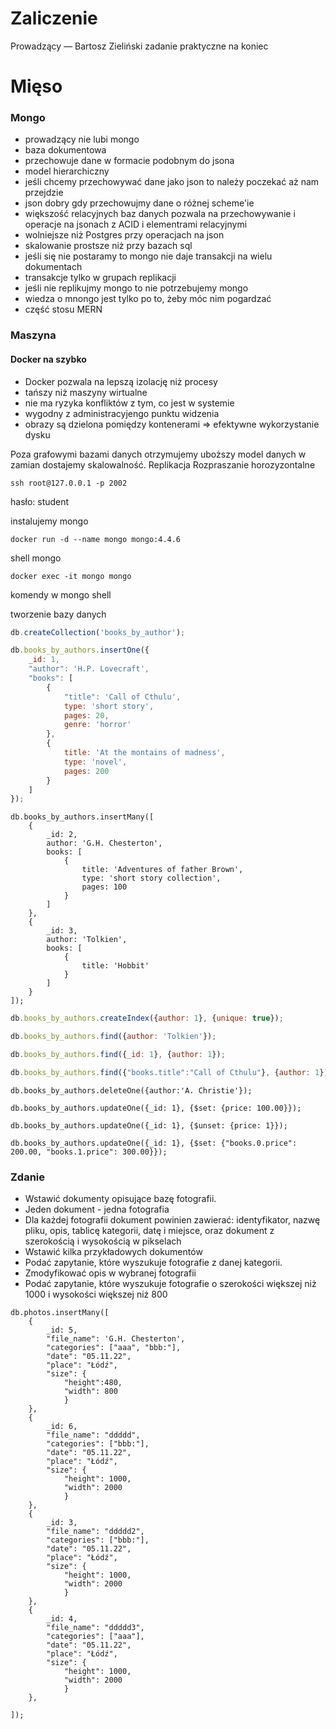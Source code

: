 # Zaliczenie 
Prowadzący — Bartosz Zieliński 
zadanie praktyczne na koniec 

# Mięso
### Mongo 
- prowadzący nie lubi mongo
- baza dokumentowa 
- przechowuje dane w formacie podobnym do jsona 
- model hierarchiczny 
- jeśli chcemy przechowywać dane jako json to należy poczekać aż nam przejdzie 
- json dobry gdy przechowujmy dane o różnej scheme'ie 
- większość relacyjnych baz danych pozwala na przechowywanie i operacje na jsonach z ACID i elementrami relacyjnymi 
- wolniejsze niż Postgres przy operacjach na json
- skalowanie prostsze niż przy bazach sql
- jeśli się nie postaramy to mongo nie daje transakcji na wielu dokumentach  
- transakcje tylko w grupach replikacji 
- jeśli nie replikujmy mongo to nie potrzebujemy mongo 
- wiedza o mnongo jest tylko po to, żeby móc nim pogardzać 
- część stosu MERN 

### Maszyna

#### Docker na szybko
- Docker pozwala na lepszą izolację niż procesy 
- tańszy niż maszyny wirtualne 
- nie ma ryzyka konfliktów z tym, co jest w systemie
- wygodny z administracyjengo punktu widzenia 
- obrazy są dzielona pomiędzy kontenerami => efektywne wykorzystanie dysku 

Poza grafowymi bazami danych otrzymujemy uboższy model danych w zamian dostajemy skalowalność.
Replikacja Rozpraszanie horozyzontalne 



```commandline
ssh root@127.0.0.1 -p 2002
```

hasło: student

instalujemy mongo 
```commandline
docker run -d --name mongo mongo:4.4.6
```

shell mongo
```commandline
docker exec -it mongo mongo
```

komendy w mongo shell 

tworzenie bazy danych
```javascript
db.createCollection('books_by_author');
```

```javascript
db.books_by_authors.insertOne({
    _id: 1, 
    "author": 'H.P. Lovecraft',
    "books": [
        {
            "title": 'Call of Cthulu',
            type: 'short story',
            pages: 20,
            genre: 'horror'
        },
        {
            title: 'At the montains of madness',
            type: 'novel',
            pages: 200
        }
    ]
});
```

```
db.books_by_authors.insertMany([
    {
        _id: 2, 
        author: 'G.H. Chesterton',
        books: [
            {
                title: 'Adventures of father Brown',
                type: 'short story collection',
                pages: 100
            }
        ]
    },
    {
        _id: 3,
        author: 'Tolkien',
        books: [
            {
                title: 'Hobbit'
            }
        ]
    }
]);
```

```javascript
db.books_by_authors.createIndex({author: 1}, {unique: true});
```

```javascript
db.books_by_authors.find({author: 'Tolkien'});
```

```javascript
db.books_by_authors.find({_id: 1}, {author: 1});
```

```javascript
db.books_by_authors.find({"books.title":"Call of Cthulu"}, {author: 1});
```

```
db.books_by_authors.deleteOne({author:'A. Christie'});

db.books_by_authors.updateOne({_id: 1}, {$set: {price: 100.00}});

db.books_by_authors.updateOne({_id: 1}, {$unset: {price: 1}});

db.books_by_authors.updateOne({_id: 1}, {$set: {"books.0.price": 200.00, "books.1.price": 300.00}});
```


### Zdanie
- Wstawić dokumenty opisujące bazę fotografii.
- Jeden dokument - jedna fotografia
- Dla każdej fotografii dokument powinien zawierać: identyfikator, nazwę pliku, opis, tablicę kategorii, datę i miejsce, oraz dokument z szerokością i wysokością w pikselach
- Wstawić kilka przykładowych dokumentów
- Podać zapytanie, które wyszukuje fotografie z danej kategorii.
- Zmodyfikować opis w wybranej fotografii
- Podać zapytanie, które wyszukuje fotografie o szerokości większej niż 1000 i wysokości większej niż 800


```
db.photos.insertMany([
    {
        _id: 5, 
        "file_name": 'G.H. Chesterton',
        "categories": ["aaa", "bbb:"],
        "date": "05.11.22",
        "place": "Łódź",
        "size": {
            "height":480,
            "width": 800
            }
    },
    {
        _id: 6, 
        "file_name": "ddddd",
        "categories": ["bbb:"],
        "date": "05.11.22",
        "place": "Łódź",
        "size": {
            "height": 1000,
            "width": 2000
            }
    },
    {
        _id: 3, 
        "file_name": "ddddd2",
        "categories": ["bbb:"],
        "date": "05.11.22",
        "place": "Łódź",
        "size": {
            "height": 1000,
            "width": 2000
            }
    },
    {
        _id: 4, 
        "file_name": "ddddd3",
        "categories": ["aaa"],
        "date": "05.11.22",
        "place": "Łódź",
        "size": {
            "height": 1000,
            "width": 2000
            }
    },

]);
```